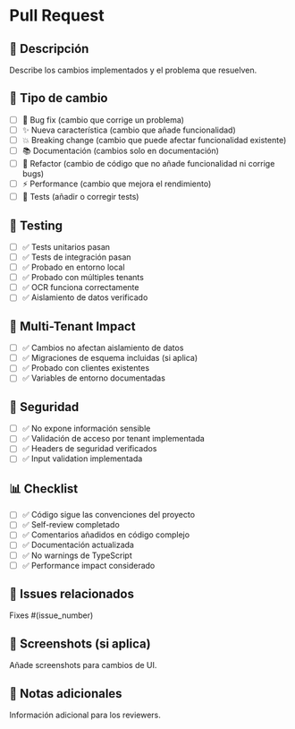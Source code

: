 # Pull Request

## 📝 Descripción
Describe los cambios implementados y el problema que resuelven.

## 🎯 Tipo de cambio
- [ ] 🐛 Bug fix (cambio que corrige un problema)
- [ ] ✨ Nueva característica (cambio que añade funcionalidad)
- [ ] 💥 Breaking change (cambio que puede afectar funcionalidad existente)
- [ ] 📚 Documentación (cambios solo en documentación)
- [ ] 🔧 Refactor (cambio de código que no añade funcionalidad ni corrige bugs)
- [ ] ⚡ Performance (cambio que mejora el rendimiento)
- [ ] 🧪 Tests (añadir o corregir tests)

## 🧪 Testing
- [ ] ✅ Tests unitarios pasan
- [ ] ✅ Tests de integración pasan
- [ ] ✅ Probado en entorno local
- [ ] ✅ Probado con múltiples tenants
- [ ] ✅ OCR funciona correctamente
- [ ] ✅ Aislamiento de datos verificado

## 🏢 Multi-Tenant Impact
- [ ] ✅ Cambios no afectan aislamiento de datos
- [ ] ✅ Migraciones de esquema incluidas (si aplica)
- [ ] ✅ Probado con clientes existentes
- [ ] ✅ Variables de entorno documentadas

## 🔐 Seguridad
- [ ] ✅ No expone información sensible
- [ ] ✅ Validación de acceso por tenant implementada
- [ ] ✅ Headers de seguridad verificados
- [ ] ✅ Input validation implementada

## 📊 Checklist
- [ ] ✅ Código sigue las convenciones del proyecto
- [ ] ✅ Self-review completado
- [ ] ✅ Comentarios añadidos en código complejo
- [ ] ✅ Documentación actualizada
- [ ] ✅ No warnings de TypeScript
- [ ] ✅ Performance impact considerado

## 🔗 Issues relacionados
Fixes #(issue_number)

## 📸 Screenshots (si aplica)
Añade screenshots para cambios de UI.

## 🧾 Notas adicionales
Información adicional para los reviewers.